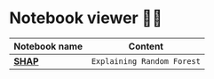 # Notebook viewer 🔎:notebook:

| Notebook name  |Content                        |
|----------------|-------------------------------|
|[**SHAP**](https://nbviewer.org/github/joaocarvoli/xai/blob/main/intro/01_xai_shap.ipynb)|    `Explaining Random Forest`     |
